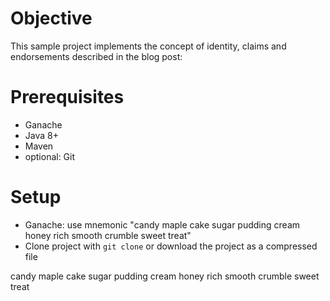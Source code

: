 # Objective

This sample project implements the concept of identity, claims and endorsements described in the blog post:

# Prerequisites

* Ganache
* Java 8+
* Maven
* optional: Git

# Setup

* Ganache: use mnemonic "candy maple cake sugar pudding cream honey rich smooth crumble sweet treat"
* Clone project with `git clone` or download the project as a compressed file

candy maple cake sugar pudding cream honey rich smooth crumble sweet treat